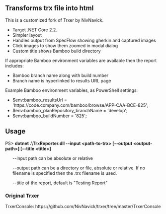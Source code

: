 
<h2>Transforms trx file into html</h2>

<p>This is a customized fork of Trxer by NivNavick.</p>

<ul>
  <li>Target .NET Core 2.2.</li>
  <li>Simpler layout</li>
  <li>Handles output from SpecFlow showing gherkin and captured images</li>
  <li>Click images to show them zoomed in modal dialog</li>
  <li>Custom title shows Bamboo build directory</li>
</ul>

<p>If appropriate Bamboo environment variables are available then the report includes:</p>

<ul>
  <li>Bamboo branch name along with build number</li>
  <li>Branch name is hyperlinked to results URL page</li>
</ul>

<p>Example Bamboo environment variables, as PowerShell settings:</p>

<ul>
  <li>$env:bamboo_resultsUrl = 'https://code.company.com/bamboo/browse/APP-CAA-BCE-825';</li>
  <li>$env:bamboo_planRepository_branchName = 'develop';</li>
  <li>$env:bamboo_buildNumber = '825';</li>
</ul>

<h2>Usage</h2>

PS> <b>dotnet .\TrxReporter.dll --input &lt;path-to-trx&gt; [--output &lt;output-path&gt;] [--title &lt;title&gt;]</b>

<ul>
--input path can be absolute or relative


--output path can be a directory or file, absolute or relative. If no filename is specified then the .trx filename is used.

--title of the report, default is "Testing Report"
</ul>

<h3>Original Trxer</h3>
<p>TrxerConsole: https://github.com/NivNavick/trxer/tree/master/TrxerConsole</p>


